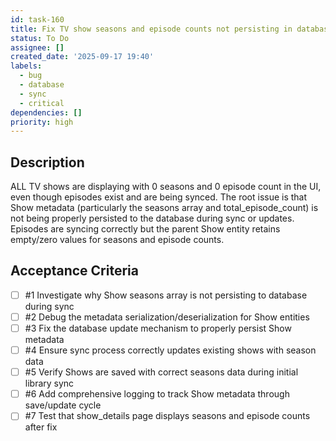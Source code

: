 ```yaml
---
id: task-160
title: Fix TV show seasons and episode counts not persisting in database
status: To Do
assignee: []
created_date: '2025-09-17 19:40'
labels:
  - bug
  - database
  - sync
  - critical
dependencies: []
priority: high
---
```


## Description

ALL TV shows are displaying with 0 seasons and 0 episode count in the UI, even though episodes exist and are being synced. The root issue is that Show metadata (particularly the seasons array and total_episode_count) is not being properly persisted to the database during sync or updates. Episodes are syncing correctly but the parent Show entity retains empty/zero values for seasons and episode counts.

## Acceptance Criteria
<!-- AC:BEGIN -->
- [ ] #1 Investigate why Show seasons array is not persisting to database during sync
- [ ] #2 Debug the metadata serialization/deserialization for Show entities
- [ ] #3 Fix the database update mechanism to properly persist Show metadata
- [ ] #4 Ensure sync process correctly updates existing shows with season data
- [ ] #5 Verify Shows are saved with correct seasons data during initial library sync
- [ ] #6 Add comprehensive logging to track Show metadata through save/update cycle
- [ ] #7 Test that show_details page displays seasons and episode counts after fix
<!-- AC:END -->
